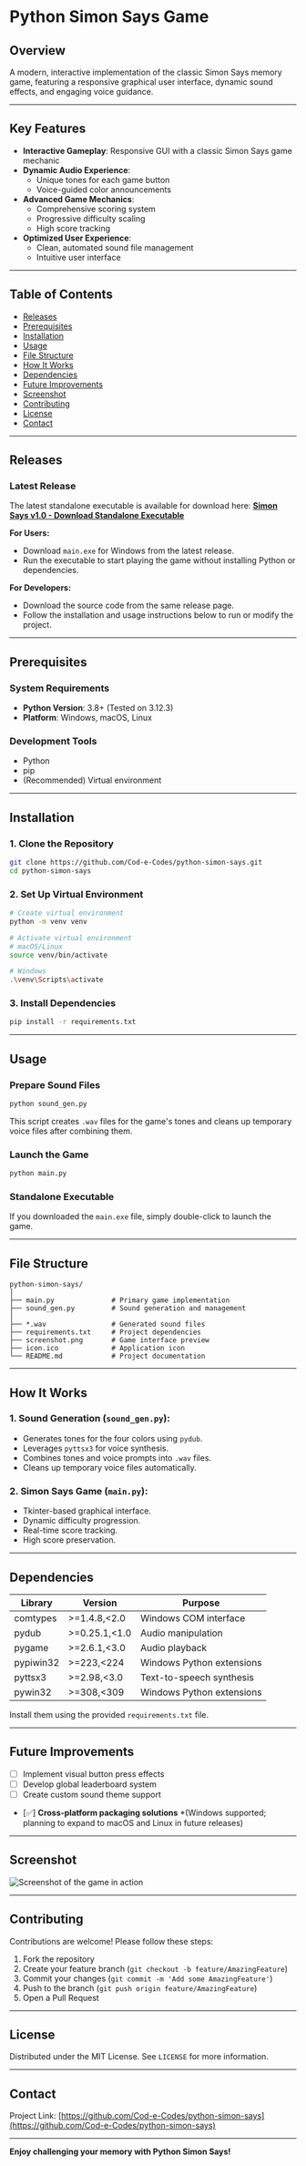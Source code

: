# Python Simon Says Game

## Overview

A modern, interactive implementation of the classic Simon Says memory game, featuring a responsive graphical user interface, dynamic sound effects, and engaging voice guidance.

---

## Key Features

- **Interactive Gameplay**: Responsive GUI with a classic Simon Says game mechanic
- **Dynamic Audio Experience**:
  - Unique tones for each game button
  - Voice-guided color announcements
- **Advanced Game Mechanics**:
  - Comprehensive scoring system
  - Progressive difficulty scaling
  - High score tracking
- **Optimized User Experience**:
  - Clean, automated sound file management
  - Intuitive user interface

---

## Table of Contents
- [Releases](#releases)
- [Prerequisites](#prerequisites)
- [Installation](#installation)
- [Usage](#usage)
- [File Structure](#file-structure)
- [How It Works](#how-it-works)
- [Dependencies](#dependencies)
- [Future Improvements](#future-improvements)
- [Screenshot](#screenshot)
- [Contributing](#contributing)
- [License](#license)
- [Contact](#contact)

---

## Releases

### Latest Release

The latest standalone executable is available for download here:
[**Simon Says v1.0 - Download Standalone Executable**](https://github.com/Cod-e-Codes/python-simon-says/releases/tag/v1.0)

**For Users:**
- Download `main.exe` for Windows from the latest release.
- Run the executable to start playing the game without installing Python or dependencies.

**For Developers:**
- Download the source code from the same release page.
- Follow the installation and usage instructions below to run or modify the project.

---

## Prerequisites

### System Requirements

- **Python Version**: 3.8+ (Tested on 3.12.3)
- **Platform**: Windows, macOS, Linux

### Development Tools

- Python
- pip
- (Recommended) Virtual environment

---

## Installation

### 1. Clone the Repository

```bash
git clone https://github.com/Cod-e-Codes/python-simon-says.git
cd python-simon-says
```

### 2. Set Up Virtual Environment

```bash
# Create virtual environment
python -m venv venv

# Activate virtual environment
# macOS/Linux
source venv/bin/activate

# Windows
.\venv\Scripts\activate
```

### 3. Install Dependencies

```bash
pip install -r requirements.txt
```

---

## Usage

### Prepare Sound Files

```bash
python sound_gen.py
```

This script creates `.wav` files for the game's tones and cleans up temporary voice files after combining them.

### Launch the Game

```bash
python main.py
```

### Standalone Executable

If you downloaded the `main.exe` file, simply double-click to launch the game.

---

## File Structure

```plaintext
python-simon-says/
│
├── main.py              # Primary game implementation
├── sound_gen.py         # Sound generation and management
│
├── *.wav                # Generated sound files
├── requirements.txt     # Project dependencies
├── screenshot.png       # Game interface preview
├── icon.ico             # Application icon
└── README.md            # Project documentation
```

---

## How It Works

### 1. **Sound Generation** (`sound_gen.py`):
- Generates tones for the four colors using `pydub`.
- Leverages `pyttsx3` for voice synthesis.
- Combines tones and voice prompts into `.wav` files.
- Cleans up temporary voice files automatically.

### 2. **Simon Says Game** (`main.py`):
- Tkinter-based graphical interface.
- Dynamic difficulty progression.
- Real-time score tracking.
- High score preservation.

---

## Dependencies

| Library       | Version       | Purpose                        |
|---------------|---------------|--------------------------------|
| comtypes      | >=1.4.8,<2.0  | Windows COM interface          |
| pydub         | >=0.25.1,<1.0 | Audio manipulation             |
| pygame        | >=2.6.1,<3.0  | Audio playback                 |
| pypiwin32     | >=223,<224    | Windows Python extensions      |
| pyttsx3       | >=2.98,<3.0   | Text-to-speech synthesis       |
| pywin32       | >=308,<309    | Windows Python extensions      |

Install them using the provided `requirements.txt` file.

---

## Future Improvements

- [ ] Implement visual button press effects
- [ ] Develop global leaderboard system
- [ ] Create custom sound theme support
- [✅] **Cross-platform packaging solutions** *(Windows supported; planning to expand to macOS and Linux in future releases)

---

## Screenshot

![Screenshot of the game in action](screenshot.png)

---

## Contributing

Contributions are welcome! Please follow these steps:

1. Fork the repository
2. Create your feature branch (`git checkout -b feature/AmazingFeature`)
3. Commit your changes (`git commit -m 'Add some AmazingFeature'`)
4. Push to the branch (`git push origin feature/AmazingFeature`)
5. Open a Pull Request

---

## License

Distributed under the MIT License. See `LICENSE` for more information.

---

## Contact

Project Link: [https://github.com/Cod-e-Codes/python-simon-says](https://github.com/Cod-e-Codes/python-simon-says)

---

**Enjoy challenging your memory with Python Simon Says!**

